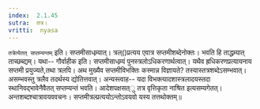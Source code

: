 ```yaml
---
index:  2.1.45
sutra:  तत्र।
vritti:  nyasa
---
```


`तत्रेत्येतत् सप्तम्यन्तम्` इति। सप्तमीसाधम्र्यात्। त्रल्()प्रत्यय एवात्र सप्तमीशब्देनोक्तः। भवति हि ताद्धम्र्यात् ताच्छब्द्यम्। यथा-- गौर्वाहीक इति। सप्तमीसाधम्र्यं पुनस्त्रलोऽधिकरणार्थत्वात्। यथैव ह्रधिकरणप्रत्यायनाय सप्तमी प्रयुज्यते,तथा त्रलपि। अथ मुख्यैव सप्तमीविभक्तिः कस्मान्न विज्ञायते? तस्यास्तत्रशब्देऽसम्भवात्। असम्भवस्तु त्रलैव तदर्थस्य द्योतित्तवात्। अन्यस्त्वाह-- यदा विभक्त्यादशास्त्रलादयस्तदा स्थानिवद्भावेनैवैतत् सप्तम्यन्तं भवति। आदेशपक्षसत्ु तत्र वृत्तिकृता नाश्रित इत्यसम्यगेतत्। अन्तशब्दश्चात्रावयववचनः। सप्तमीत्रल्प्रत्ययोऽन्तोऽवयवो यस्य तत्तथोक्तम्॥
